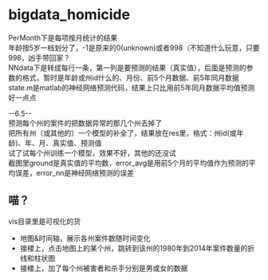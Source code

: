 # bigdata_homicide
PerMonth下是每项按月统计的结果  
	年龄按5岁一档划分了，-1是原来的0(unknown)或者998（不知道什么玩意，只要998，凶手带回家？  
NNdata下是转成每行一条，第一列是要预测的结果（真实值），后面是预测的参数的格式，暂时是年龄或州id什么的、月份、前5个月数据、前5年同月数据  
state.m是matlab的神经网络预测代码，结果上只比用前5年同月数据平均值预测好一点点  

--6.5--  
预测每个州的案件的把数据异常的那几个州去掉了  
把所有州（或其他的）一个模型的补全了，结果放在res里，格式：州id(或年龄)、年、月、真实值、预测值  
试了试每个州训练一个模型，效果不好，其他的还没试  
截图里ground是真实值的平均数，error_avg是用前5个月的平均值作为预测的平均误差，error_nn是神经网络预测的误差

## 喵？
vis目录里是可视化的货
* 地图&时间轴，展示各州案件数随时间变化
* 接楼上，点击地图上的某个州，跳转到该州的1980年到2014年案件数量的折线和柱状图
* 接楼上，加了每个州被害者和杀手分别是男或女的数据